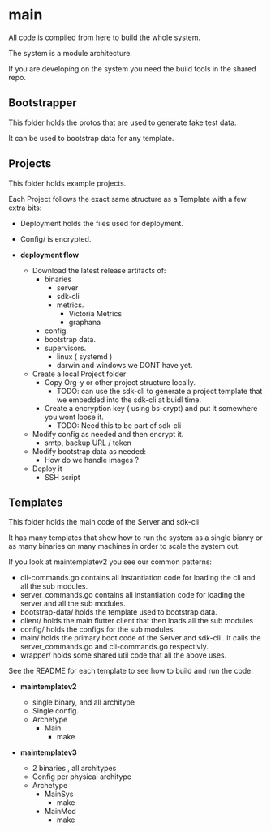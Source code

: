 # main

All code is compiled from here to build the whole system.

The system is a module architecture.

If you are developing on the system you need the build tools in the shared repo.

## Bootstrapper

This folder holds the protos that are used to generate fake test data.

It can be used to bootstrap data for any template.

## Projects

This folder holds example projects.

Each Project follows the exact same structure as a Template with a few extra bits:

- Deployment holds the files used for deployment.
- Config/ is encrypted.

- **deployment flow**
	- Download the latest release artifacts of:
		- binaries
			- server
			- sdk-cli
			- metrics.
				- Victoria Metrics
				- graphana
		- config.
		- bootstrap data.
		- supervisors.
			- linux ( systemd )
			- darwin and windows we DONT have yet.
	- Create a local Project folder
		- Copy Org-y or other project structure locally.
			- TODO: can use the sdk-cli to generate a project template that we embedded into the sdk-cli at buidl time.
		- Create a encryption key ( using bs-crypt)  and put it somewhere you wont loose it.
			- TODO: Need this to be part of sdk-cli
	- Modify config as needed and then encrypt it.
		- smtp, backup URL / token
	- Modify bootstrap data as needed:
		- How do we handle images ?
	- Deploy it
		- SSH script


## Templates

This folder holds the main code of the Server and sdk-cli

It has many templates that show how to run the system as a single bianry or as many binaries on many machines in order to scale the system out.

If you look at maintemplatev2 you see our common patterns:

- cli-commands.go contains all instantiation code for loading the cli and all the sub modules.
- server_commands.go contains all instantiation code for loading the server and all the sub modules.
- bootstrap-data/ holds the template used to bootstrap data.
- client/ holds the main flutter client that then loads all the sub modules 
- config/ holds the configs for the sub modules.
- main/ holds the primary boot code of the Server and sdk-cli . It calls the server_commands.go and cli-commands.go respectivly.
- wrapper/ holds some shared util code that all the above uses.

See the README for each template to see how to build and run the code.

- **maintemplatev2**
	- single binary, and all architype
	- Single config.
	- Archetype
		- Main
			- make

- **maintemplatev3**
	- 2 binaries , all architypes
	- Config per physical architype
	- Archetype
		- MainSys
			- make
		- MainMod
			- make



